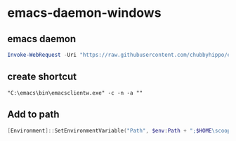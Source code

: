 # emacs-daemon-windows
## emacs daemon
```powershell
Invoke-WebRequest -Uri "https://raw.githubusercontent.com/chubbyhippo/emacs-daemon-windows/refs/heads/main/start-emacs-daemon.bat" -OutFile "$Home\AppData\Roaming\Microsoft\Windows\Start Menu\Programs\Startup\start-emacs-daemon.bat"
```
## create shortcut
```
"C:\emacs\bin\emacsclientw.exe" -c -n -a ""
```
## Add to path
```powershell
[Environment]::SetEnvironmentVariable("Path", $env:Path + ";$HOME\scoop\apps\msys2\current\mingw64\bin", [EnvironmentVariableTarget]::User)
```
